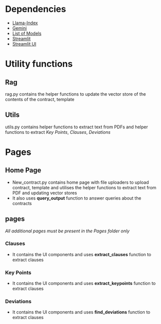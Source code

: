# Dependencies
- [Llama-Index](https://docs.llamaindex.ai/en/stable/DOCS_README/)
- [Gemini](https://docs.llamaindex.ai/en/stable/examples/llm/gemini/)
- [List of Models](https://ai.google.dev/gemini-api/docs/models/gemini)
- [Streamlit](https://docs.streamlit.io)
- [Streamlit UI](https://docs.streamlit.io/develop/api-reference)

# Utility functions

## Rag
rag.py contains the helper functions to update the vector store of the contents of the contract, template

## Utils
utils.py contains helper functions to extract text from PDFs and helper functions to extract *Key Points*, *Clauses*, *Deviations*

# Pages

## Home Page

- New_contract.py contains home page with file uploaders to upload contract, template and utilises the helper functions to extract text from PDF and updating vector stores
- It also uses **query_output** function to answer queries about the contracts


## pages

*All additional pages must be present in the Pages folder only*

### Clauses

- It contains the UI components and uses **extract_clauses** function to extract clauses

### Key Points

- It contains the UI components and uses **extract_keypoints** function to extract clauses

### Deviations

- It contains the UI components and uses **find_deviations** function to extract clauses


